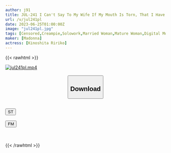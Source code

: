 ```yaml
---
author: j91
title: JUL-241 I Can't Say To My Wife If My Mouth Is Torn, That I Have Made My Mother-in-law Conceived. -I Was A Hot Spring Trip For 2 Days And 1 Night, And I Forgot Myself And Kept Vaginal Cum Shot. -Rinko Kinoshita
url: /v/jul241pl
date: 2023-06-25T01:00:00Z
image: "jul241pl.jpg"
tags: [Censored,Creampie,Solowork,Married Woman,Mature Woman,Digital Mosaic,Hot Spring,Sweat,Conceived	 ]
maker: [Madonna]
actress: [Kinoshita Ririko]
---
```



{{< rawhtml >}}

<div class="video" data-videoid="GeqWmKQoWWC1eO1">
    <a href="javascript:;">
        <img src="/v/jul241pl/jul241pl.jpg" width="WIDTH" height="HEIGHT" alt="jul241pl.mp4" loading="lazy">
    </a>
</div>

<script type="text/javascript" src="https://j91.asia/asset/on-demand-st.js"></script>

<br>
  <link rel="stylesheet" href="https://j91.asia/asset/bs5.css">
  
  <center>
  <button class="btn btn-primary" type="button" data-bs-toggle="collapse" data-bs-target=".multi-collapse" aria-expanded="false" aria-controls="multiCollapseExample1 multiCollapseExample2"><h2>Download</h2></button></center>
</p>
<div class="row">
  <div class="col">
    <div class="collapse multi-collapse" id="multiCollapseExample1">
      <div class="card card-body">
	      	      <br>
<div class="buttons">  
<a href="https://streamtape.to/v/GeqWmKQoWWC1eO1" target="_blank"><button class="btn-hover color-3"><i class="fa fa-download"></i> ST</button></a></div>
    </div>
  </div>
</div>
  <div class="col">
    <div class="collapse multi-collapse" id="multiCollapseExample2">
      <div class="card card-body">
	      <br>
<div class="buttons">
    <a href="https://filemoon.sx/d/9kon4qa56ell" target="_blank"><button class="btn-hover color-8"><i class="fa fa-download"></i> FM</button></a></div>
<br><br>
      </div>
    </div>
  </div>
</div>

{{< /rawhtml >}}
